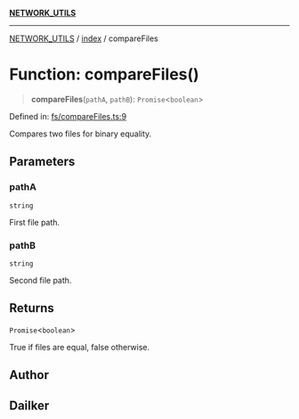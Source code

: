 [**NETWORK_UTILS**](../../README.md)

***

[NETWORK_UTILS](../../README.md) / [index](../README.md) / compareFiles

# Function: compareFiles()

> **compareFiles**(`pathA`, `pathB`): `Promise`\<`boolean`\>

Defined in: [fs/compareFiles.ts:9](https://github.com/dailker/everyutil/blob/26e2bb73429918cf0d08899e9efd90b82a42c92e/src/fs/compareFiles.ts#L9)

Compares two files for binary equality.

## Parameters

### pathA

`string`

First file path.

### pathB

`string`

Second file path.

## Returns

`Promise`\<`boolean`\>

True if files are equal, false otherwise.

## Author

## Dailker
